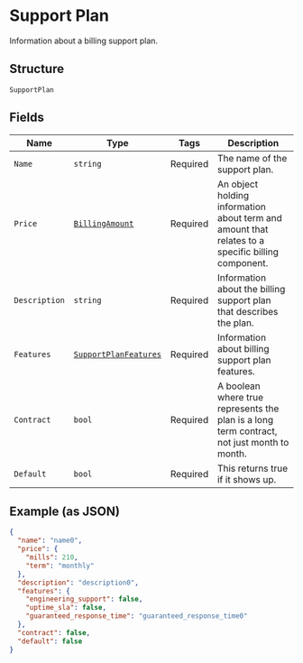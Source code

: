 
# Support Plan

Information about a billing support plan.

## Structure

`SupportPlan`

## Fields

| Name | Type | Tags | Description |
|  --- | --- | --- | --- |
| `Name` | `string` | Required | The name of the support plan. |
| `Price` | [`BillingAmount`](../../doc/models/billing-amount.md) | Required | An object holding information about term and amount that relates to a specific billing component. |
| `Description` | `string` | Required | Information about the billing support plan that describes the plan. |
| `Features` | [`SupportPlanFeatures`](../../doc/models/support-plan-features.md) | Required | Information about billing support plan features. |
| `Contract` | `bool` | Required | A boolean where true represents the plan is a long term contract, not just month to month. |
| `Default` | `bool` | Required | This returns true if it shows up. |

## Example (as JSON)

```json
{
  "name": "name0",
  "price": {
    "mills": 210,
    "term": "monthly"
  },
  "description": "description0",
  "features": {
    "engineering_support": false,
    "uptime_sla": false,
    "guaranteed_response_time": "guaranteed_response_time0"
  },
  "contract": false,
  "default": false
}
```

